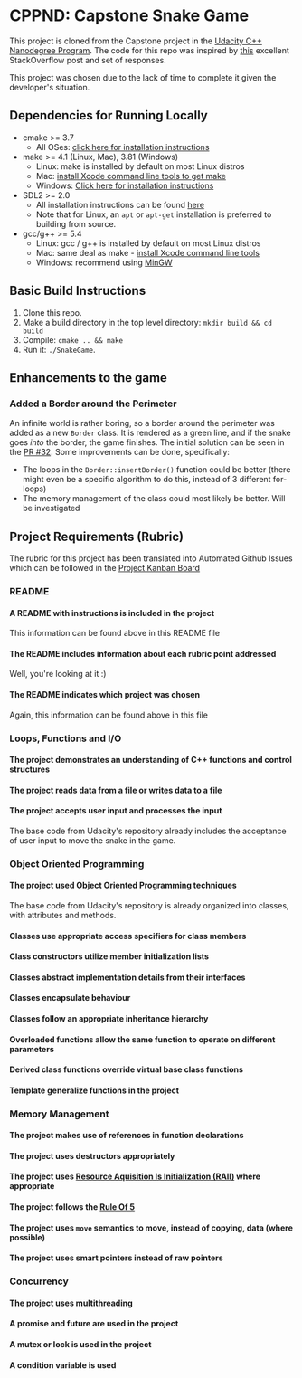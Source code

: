 # CPPND: Capstone Snake Game

This project is cloned from the Capstone project in the [Udacity C++ Nanodegree Program](https://www.udacity.com/course/c-plus-plus-nanodegree--nd213). The code for this repo was inspired by [this](https://codereview.stackexchange.com/questions/212296/snake-game-in-c-with-sdl) excellent StackOverflow post and set of responses.

This project was chosen due to the lack of time to complete it given the developer's situation.

## Dependencies for Running Locally
* cmake >= 3.7
  * All OSes: [click here for installation instructions](https://cmake.org/install/)
* make >= 4.1 (Linux, Mac), 3.81 (Windows)
  * Linux: make is installed by default on most Linux distros
  * Mac: [install Xcode command line tools to get make](https://developer.apple.com/xcode/features/)
  * Windows: [Click here for installation instructions](http://gnuwin32.sourceforge.net/packages/make.htm)
* SDL2 >= 2.0
  * All installation instructions can be found [here](https://wiki.libsdl.org/Installation)
  * Note that for Linux, an `apt` or `apt-get` installation is preferred to building from source.
* gcc/g++ >= 5.4
  * Linux: gcc / g++ is installed by default on most Linux distros
  * Mac: same deal as make - [install Xcode command line tools](https://developer.apple.com/xcode/features/)
  * Windows: recommend using [MinGW](http://www.mingw.org/)

## Basic Build Instructions

1. Clone this repo.
2. Make a build directory in the top level directory: `mkdir build && cd build`
3. Compile: `cmake .. && make`
4. Run it: `./SnakeGame`.

## Enhancements to the game

### Added a Border around the Perimeter

An infinite world is rather boring, so a border around the perimeter was added as a new `Border` class. It is rendered as a green line, and if the snake goes *into* the border, the game finishes. The initial solution can be seen in the [PR #32](https://github.com/DPontes/CppND-Capstone-Snake-Game/pull/32). Some improvements can be done, specifically:
  - The loops in the `Border::insertBorder()` function could be better (there might even be a specific algorithm to do this, instead of 3 different for-loops)
  - The memory management of the class could most likely be better. Will be investigated

## Project Requirements (Rubric)

The rubric for this project has been translated into Automated Github Issues which can be followed in the [Project Kanban Board](https://github.com/DPontes/CppND-Capstone-Snake-Game/projects/1)

### README

#### A README with instructions is included in the project

This information can be found above in this README file

#### The README includes information about each rubric point addressed

Well, you're looking at it :)

#### The README indicates which project was chosen

Again, this information can be found above in this file

### Loops, Functions and I/O

#### The project demonstrates an understanding of C++ functions and control structures

#### The project reads data from a file or writes data to a file

#### The project accepts user input and processes the input

The base code from Udacity's repository already includes the acceptance of user input to move the snake in the game.

### Object Oriented Programming

#### The project used Object Oriented Programming techniques

The base code from Udacity's repository is already organized into classes, with attributes and methods.

#### Classes use appropriate access specifiers for class members

#### Class constructors utilize member initialization lists

#### Classes abstract implementation details from their interfaces

#### Classes encapsulate behaviour

#### Classes follow an appropriate inheritance hierarchy

#### Overloaded functions allow the same function to operate on different parameters

#### Derived class functions override virtual base class functions

#### Template generalize functions in the project

### Memory Management

#### The project makes use of references in function declarations

#### The project uses destructors appropriately

#### The project uses [Resource Aquisition Is Initialization (RAII)](https://en.cppreference.com/w/cpp/language/raii) where appropriate

#### The project follows the [Rule Of 5](https://en.cppreference.com/w/cpp/language/rule_of_three)

#### The project uses `move` semantics to move, instead of copying, data (where possible)

#### The project uses smart pointers instead of raw pointers

### Concurrency

#### The project uses multithreading

#### A promise and future are used in the project

#### A mutex or lock is used in the project

#### A condition variable is used
